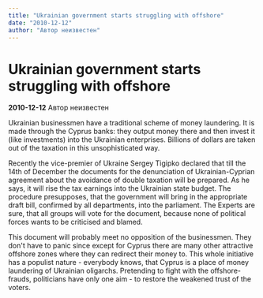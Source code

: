 ```yaml
---
title: "Ukrainian government starts struggling with offshore"
date: "2010-12-12"
author: "Автор неизвестен"
---
```


# Ukrainian government starts struggling with offshore

**2010-12-12** Автор неизвестен

Ukrainian businessmen have a traditional scheme of money laundering. It is made through the Cyprus banks: they output money there and then invest it (like investments) into the Ukrainian enterprises. Billions of dollars are taken out of the taxation in this unsophisticated way.

Recently the vice-premier of Ukraine Sergey Tigipko declared that till the 14th of December the documents for the denunciation of Ukrainian-Cyprian agreement about the avoidance of double taxation will be prepared. As he says, it will rise the tax earnings into the Ukrainian state budget. The procedure presupposes, that the government will bring in the appropriate draft bill, confirmed by all departments, into the parliament. The Experts are sure, that all groups will vote for the document, because none of political forces wants to be criticised and blamed.

This document will probably meet no opposition of the businessmen. They don't have to panic since except for Cyprus there are many other attractive offshore zones where they can redirect their money to. This whole initiative has a populist nature - everybody knows, that Cyprus is a place of money laundering of Ukrainian oligarchs. Pretending to fight with the offshore-frauds, politicians have only one aim - to restore the weakened trust of the voters.